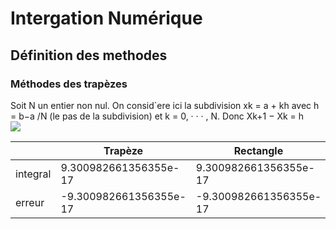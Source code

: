 <h1>Intergation Numérique</h1>
<h2>Définition des methodes</h2>
<h3>Méthodes des trapèzes</h3>

Soit N un entier non nul. On consid`ere ici la subdivision xk = a + kh avec h = b−a /N
(le pas de la subdivision) et k = 0, · · · , N. Donc Xk+1 − Xk = h
<br>
<img src="https://drive.google.com/file/d/19ovc00MLhL7oz58FWJ7Qr8S8mOoN-ZSN/view?usp=sharing">


|          | Trapèze                | Rectangle              | Milieur                 | Simpson              |
|----------|------------------------|------------------------|-------------------------|----------------------|
| integral | 9.300982661356355e-17  | 9.300982661356355e-17  | 2.7902947984069064e-16  | -0.08646964366433606 |
| erreur   | -9.300982661356355e-17 | -9.300982661356355e-17 | -2.7902947984069064e-16 | 0.08646964366433606  |
